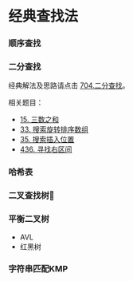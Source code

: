 # 经典查找法

### 顺序查找
### 二分查找

经典解法及思路请点击 [704.二分查找](../leetcode/0704-二分查找.md)。

相关题目：

 - [15. 三数之和](../leetcode/0015-三数之和.md)
 - [33. 搜索旋转排序数组](../leetcode/0033-搜索旋转排序数组.md)
 - [35. 搜索插入位置](../leetcode/0035-搜索插入位置.md)
 - [436. 寻找右区间](../leetcode/0436-寻找右区间.md)

### 哈希表
### 二叉查找树🌲
### 平衡二叉树
 - AVL
 - 红黑树

### 字符串匹配KMP
